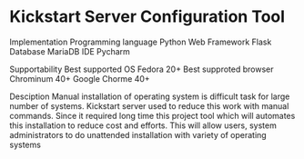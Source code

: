 # Kickstart Server Configuration Tool

Implementation 
Programming language 
Python 
Web Framework 
Flask 
Database 
MariaDB
IDE
Pycharm 

Supportability 
Best supported OS 
Fedora 20+ 
Best supproted browser
Chrominum 40+ 
Google Chorme 40+

Desciption
Manual installation of operating system is difficult task for large number of systems. 	Kickstart server used to reduce this work with manual commands. Since it required long time this project tool which will automates this installation to reduce cost and efforts. This will allow 	users, system administrators to do unattended installation with variety of operating systems
